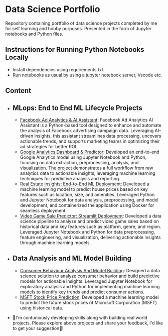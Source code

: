 # **Data Science Portfolio**

Repository containing portfolio of data science projects completed by me for  self learning and hobby purposes. Presented in the form of Jupyter notebooks and Python files.

## Instructions for Running Python Notebooks Locally
- Install dependencies using requirements.txt.
- Run notebooks as usual by using a jupyter notebook server, Vscode etc.

## Content
- ## MLops: End to End ML Lifecycle Projects
  - [Facebook Ad Analytics & AI Assistant](https://github.com/Pruthvish-Vyas/Facebook-Ad-Analytics-AI-Assistant): Facebook Ad Analytics AI Assistant is a Python-based tool designed to enhance and automate the analysis of Facebook advertising campaign data. Leveraging AI-driven insights, this assistant streamlines data processing, uncovers actionable trends, and supports marketing teams in optimizing their ad strategies for better ROI. 
  - [Google Analytics Dashboard & Predictor](https://github.com/Pruthvish-Vyas/End-to-End-Google-Analytics-model-building): Developed an end-to-end Google Analytics model using Jupyter Notebook and Python, focusing on data extraction, preprocessing, analysis, and visualization. The project demonstrates a full workflow from raw analytics data to actionable insights, leveraging machine learning techniques for predictive analysis and reporting.
  - [Real Estate Insights: End-to-End ML Deployment](https://github.com/Pruthvish-Vyas/House_price_prediction): Developed a machine learning model to predict house prices based on key features such as location, size, and amenities. Leveraged Python and Jupyter Notebook for data analysis, preprocessing, and model development, and containerized the application using Docker for seamless deployment.
  - [Video Game Sale Predictor: Streamlit Deployment](https://github.com/Pruthvish-Vyas/Data-Science-Portfolio/blob/main/end%20to%20end%20video%20game%20sales%20project/README.md): Developed a data science pipeline to analyze and predict video game sales based on historical data and key features such as platform, genre, and region. Leveraged Jupyter Notebook and Python for data preprocessing, feature engineering, and visualization, delivering actionable insights through machine learning models.
 
- ## Data Analysis and ML Model Building
  - [Consumer Behaviour Analysis And Model Building](https://github.com/Pruthvish-Vyas/Data-Science-Portfolio/tree/main/Consumer%20Behaviour%20Analysis%20And%20Model%20Building): Designed a data science solution to analyze consumer behavior and build predictive models for actionable insights. Leveraged Jupyter Notebook for exploratory analysis and Python for implementing machine learning models to identify key trends and predict consumer actions.
  - [MSFT Stock Price Prediction](https://github.com/Pruthvish-Vyas/Market-Trend-Prediction): Developed a machine learning model to predict the future stock prices of Microsoft Corporation (MSFT) using historical data. 

- 👋I'm contuniously developing skills along with building real world projects. Please explore above projects and share your feedback, I'd like to get your suggestion🙏!

